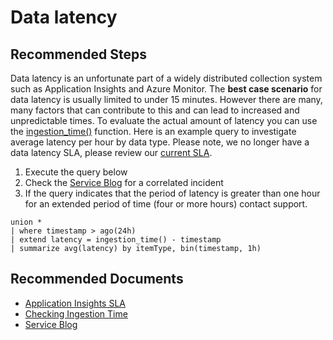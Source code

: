 <properties 
    pageTitle="Where's my data (Latency)?"
    description="Where's my data (Latency)?"
    service="microsoft.insights"
    resource="components"
    articleId="insights_datalatency"
    authors="jamdavi"
    ms.author="jamdavi"
    displayOrder="999"
    selfHelpType="resource"
    productPesIds="15693"
    supportTopicIds="32546624"
    cloudEnvironments="public"
/>
 
# Data latency

## **Recommended Steps**

Data latency is an unfortunate part of a widely distributed collection system such as Application Insights and Azure Monitor. The **best case scenario** for data latency is usually limited to under 15 minutes. However there are many, many factors that can contribute to this and can lead to increased and unpredictable times. To evaluate the actual amount of latency you can use the [ingestion_time()](https://docs.microsoft.com/en-us/azure/kusto/query/ingestiontimefunction) function. Here is an example query to investigate average latency per hour by data type. Please note, we no longer have a data latency SLA, please review our [current SLA](https://azure.microsoft.com/en-us/support/legal/sla/application-insights/v1_2/).<br>

  1. Execute the query below
  2. Check the [Service Blog](https://techcommunity.microsoft.com/t5/Azure-Monitor-Status/bg-p/AzureMonitorStatusBlog) for a correlated incident
  3. If the query indicates that the period of latency is greater than one hour for an extended period of time (four or more hours) contact support.

```
union *
| where timestamp > ago(24h)
| extend latency = ingestion_time() - timestamp
| summarize avg(latency) by itemType, bin(timestamp, 1h)
```

## **Recommended Documents**

* [Application Insights SLA](https://azure.microsoft.com/en-us/support/legal/sla/application-insights/v1_2/)<br>
* [Checking Ingestion Time](https://docs.microsoft.com/en-us/azure/azure-monitor/platform/data-ingestion-time#checking-ingestion-time)<br>
* [Service Blog](https://techcommunity.microsoft.com/t5/Azure-Monitor-Status/bg-p/AzureMonitorStatusBlog)<br>